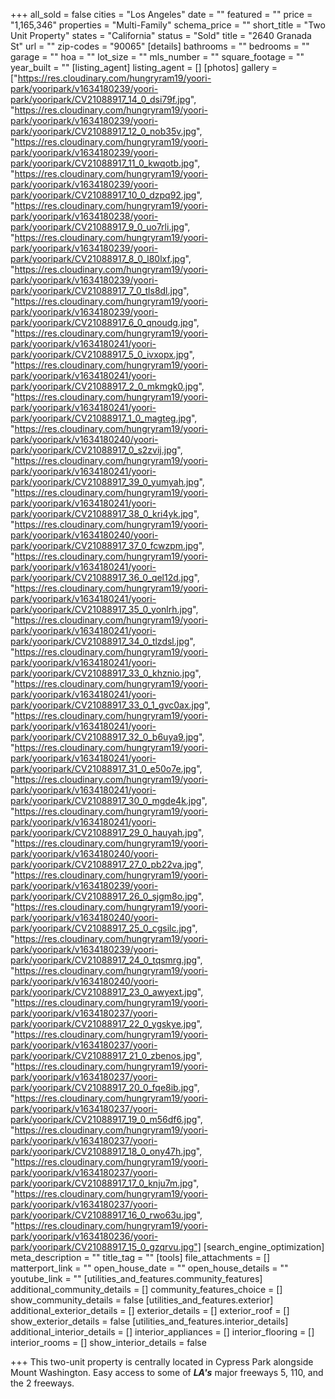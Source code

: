 +++
all_sold = false
cities = "Los Angeles"
date = ""
featured = ""
price = "1,165,346"
properties = "Multi-Family"
schema_price = ""
short_title = "Two Unit Property"
states = "California"
status = "Sold"
title = "2640 Granada St"
url = ""
zip-codes = "90065"
[details]
bathrooms = ""
bedrooms = ""
garage = ""
hoa = ""
lot_size = ""
mls_number = ""
square_footage = ""
year_built = ""
[listing_agent]
listing_agent = []
[photos]
gallery = ["https://res.cloudinary.com/hungryram19/yoori-park/yooripark/v1634180239/yoori-park/yooripark/CV21088917_14_0_dsi79f.jpg", "https://res.cloudinary.com/hungryram19/yoori-park/yooripark/v1634180239/yoori-park/yooripark/CV21088917_12_0_nob35v.jpg", "https://res.cloudinary.com/hungryram19/yoori-park/yooripark/v1634180239/yoori-park/yooripark/CV21088917_11_0_kwqotb.jpg", "https://res.cloudinary.com/hungryram19/yoori-park/yooripark/v1634180239/yoori-park/yooripark/CV21088917_10_0_dzpq92.jpg", "https://res.cloudinary.com/hungryram19/yoori-park/yooripark/v1634180238/yoori-park/yooripark/CV21088917_9_0_uo7rli.jpg", "https://res.cloudinary.com/hungryram19/yoori-park/yooripark/v1634180239/yoori-park/yooripark/CV21088917_8_0_l80lxf.jpg", "https://res.cloudinary.com/hungryram19/yoori-park/yooripark/v1634180239/yoori-park/yooripark/CV21088917_7_0_tls8dl.jpg", "https://res.cloudinary.com/hungryram19/yoori-park/yooripark/v1634180239/yoori-park/yooripark/CV21088917_6_0_qnoudg.jpg", "https://res.cloudinary.com/hungryram19/yoori-park/yooripark/v1634180241/yoori-park/yooripark/CV21088917_5_0_ivxopx.jpg", "https://res.cloudinary.com/hungryram19/yoori-park/yooripark/v1634180241/yoori-park/yooripark/CV21088917_2_0_mkmgk0.jpg", "https://res.cloudinary.com/hungryram19/yoori-park/yooripark/v1634180241/yoori-park/yooripark/CV21088917_1_0_magteg.jpg", "https://res.cloudinary.com/hungryram19/yoori-park/yooripark/v1634180240/yoori-park/yooripark/CV21088917_0_s2zvij.jpg", "https://res.cloudinary.com/hungryram19/yoori-park/yooripark/v1634180241/yoori-park/yooripark/CV21088917_39_0_yumyah.jpg", "https://res.cloudinary.com/hungryram19/yoori-park/yooripark/v1634180241/yoori-park/yooripark/CV21088917_38_0_kri4yk.jpg", "https://res.cloudinary.com/hungryram19/yoori-park/yooripark/v1634180240/yoori-park/yooripark/CV21088917_37_0_fcwzpm.jpg", "https://res.cloudinary.com/hungryram19/yoori-park/yooripark/v1634180241/yoori-park/yooripark/CV21088917_36_0_qel12d.jpg", "https://res.cloudinary.com/hungryram19/yoori-park/yooripark/v1634180241/yoori-park/yooripark/CV21088917_35_0_yonlrh.jpg", "https://res.cloudinary.com/hungryram19/yoori-park/yooripark/v1634180241/yoori-park/yooripark/CV21088917_34_0_tlzdsl.jpg", "https://res.cloudinary.com/hungryram19/yoori-park/yooripark/v1634180241/yoori-park/yooripark/CV21088917_33_0_khznio.jpg", "https://res.cloudinary.com/hungryram19/yoori-park/yooripark/v1634180241/yoori-park/yooripark/CV21088917_33_0_1_gvc0ax.jpg", "https://res.cloudinary.com/hungryram19/yoori-park/yooripark/v1634180241/yoori-park/yooripark/CV21088917_32_0_b6uya9.jpg", "https://res.cloudinary.com/hungryram19/yoori-park/yooripark/v1634180241/yoori-park/yooripark/CV21088917_31_0_e50o7e.jpg", "https://res.cloudinary.com/hungryram19/yoori-park/yooripark/v1634180241/yoori-park/yooripark/CV21088917_30_0_mgde4k.jpg", "https://res.cloudinary.com/hungryram19/yoori-park/yooripark/v1634180241/yoori-park/yooripark/CV21088917_29_0_hauyah.jpg", "https://res.cloudinary.com/hungryram19/yoori-park/yooripark/v1634180240/yoori-park/yooripark/CV21088917_27_0_pb22va.jpg", "https://res.cloudinary.com/hungryram19/yoori-park/yooripark/v1634180239/yoori-park/yooripark/CV21088917_26_0_sjgm8o.jpg", "https://res.cloudinary.com/hungryram19/yoori-park/yooripark/v1634180240/yoori-park/yooripark/CV21088917_25_0_cgsilc.jpg", "https://res.cloudinary.com/hungryram19/yoori-park/yooripark/v1634180239/yoori-park/yooripark/CV21088917_24_0_tqsmrg.jpg", "https://res.cloudinary.com/hungryram19/yoori-park/yooripark/v1634180240/yoori-park/yooripark/CV21088917_23_0_awyext.jpg", "https://res.cloudinary.com/hungryram19/yoori-park/yooripark/v1634180237/yoori-park/yooripark/CV21088917_22_0_ygskye.jpg", "https://res.cloudinary.com/hungryram19/yoori-park/yooripark/v1634180237/yoori-park/yooripark/CV21088917_21_0_zbenos.jpg", "https://res.cloudinary.com/hungryram19/yoori-park/yooripark/v1634180237/yoori-park/yooripark/CV21088917_20_0_fqe8ib.jpg", "https://res.cloudinary.com/hungryram19/yoori-park/yooripark/v1634180237/yoori-park/yooripark/CV21088917_19_0_m56df6.jpg", "https://res.cloudinary.com/hungryram19/yoori-park/yooripark/v1634180237/yoori-park/yooripark/CV21088917_18_0_ony47h.jpg", "https://res.cloudinary.com/hungryram19/yoori-park/yooripark/v1634180237/yoori-park/yooripark/CV21088917_17_0_knju7m.jpg", "https://res.cloudinary.com/hungryram19/yoori-park/yooripark/v1634180237/yoori-park/yooripark/CV21088917_16_0_rwo63u.jpg", "https://res.cloudinary.com/hungryram19/yoori-park/yooripark/v1634180236/yoori-park/yooripark/CV21088917_15_0_gzqrvu.jpg"]
[search_engine_optimization]
meta_description = ""
title_tag = ""
[tools]
file_attachments = []
matterport_link = ""
open_house_date = ""
open_house_details = ""
youtube_link = ""
[utilities_and_features.community_features]
additional_community_details = []
community_features_choice = []
show_community_details = false
[utilities_and_features.exterior]
additional_exterior_details = []
exterior_details = []
exterior_roof = []
show_exterior_details = false
[utilities_and_features.interior_details]
additional_interior_details = []
interior_appliances = []
interior_flooring = []
interior_rooms = []
show_interior_details = false

+++
This two-unit property is centrally located in Cypress Park alongside Mount Washington. Easy access to some of **_LA's_** major freeways 5, 110, and the 2 freeways.